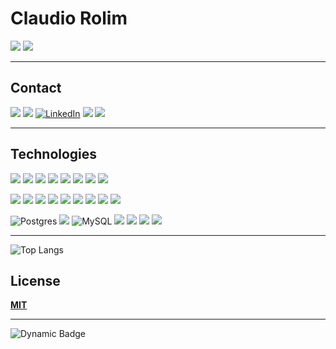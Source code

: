 # Claudio Rolim

![](https://img.shields.io/badge/Bacharelor_of_Law-000?style=for-the-badge&logo=&logoColor=white)
![](https://img.shields.io/badge/Data_Scientist-000?style=for-the-badge&logo=&logoColor=white)

---

## Contact

[![](https://img.shields.io/badge/GitHub-000?style=for-the-badge&logo=github&logoColor=white)](https://www.github.com/ClaudioRolim)
[![](https://img.shields.io/badge/Gmail-D14836?style=for-the-badge&logo=gmail&logoColor=white)](mailto:devjag.linux@gmail.com)
[![LinkedIn](https://img.shields.io/badge/LinkedIn-0077B5?style=for-the-badge&logo=linkedin&logoColor=white)](https://www.linkedin.com/in/claudiorolim-295284100/)
![](https://img.shields.io/badge/Slack-4A154B?style=for-the-badge&logo=slack&logoColor=white)
![](https://img.shields.io/badge/Discord-7289DA?style=for-the-badge&logo=discord&logoColor=white)

---

## Technologies

![](https://img.shields.io/badge/C%2B%2B-00599C?style=for-the-badge&logo=c%2B%2B&logoColor=white)
![](https://img.shields.io/badge/Python-yellow?style=for-the-badge&logo=python&logoColor=white)
![](https://img.shields.io/badge/Java-ED8B00?style=for-the-badge&logo=openjdk&logoColor=white)
![](https://img.shields.io/badge/Node.js-43853D?style=for-the-badge&logo=node.js&logoColor=white)
![](https://img.shields.io/badge/JavaScript-F7DF1E?style=for-the-badge&logo=javascript&logoColor=black)
![](https://img.shields.io/badge/HTML-239120?style=for-the-badge&logo=html5&logoColor=white)
![](https://img.shields.io/badge/Machine_Learning-000?style=for-the-badge&logo=&logoColor=white)
![](https://img.shields.io/badge/AI-ED8B00?style=for-the-badge&logoColor=white)

![](https://img.shields.io/badge/MARKDOWN-05223d?style=for-the-badge&logo=markdown&logoColor=white)
![](https://img.shields.io/badge/Spring-6DB33F?style=for-the-badge&logo=spring&logoColor=white)
![](https://img.shields.io/badge/Angular-DD0031?style=for-the-badge&logo=angular&logoColor=white)
![](https://img.shields.io/badge/Kotlin-0095D5?&style=for-the-badge&logo=kotlin&logoColor=white)
![](https://img.shields.io/badge/MongoDB-4EA94B?style=for-the-badge&logo=mongodb&logoColor=white)
![](https://img.shields.io/badge/Bootstrap-563D7C?style=for-the-badge&logo=bootstrap&logoColor=white)
![](https://img.shields.io/badge/CrewAI-8A002A?style=for-the-badge&logo=crewai&logoColor=white)
![](https://img.shields.io/badge/LLM'S-05223d?style=for-the-badge&logo=llm&logoColor=white)
![](https://img.shields.io/badge/LLAMA3-FFFFFF?style=for-the-badge&logo=llama&logoColor=white)

![Postgres](https://img.shields.io/badge/postgres-%23316192.svg?style=for-the-badge&logo=postgresql&logoColor=white)
![](https://img.shields.io/badge/Bitbucket-0747a6?style=for-the-badge&logo=bitbucket&logoColor=white)
![MySQL](https://img.shields.io/badge/mysql-4479A1.svg?style=for-the-badge&logo=mysql&logoColor=white)
![](https://img.shields.io/badge/Debian_Server-A81D33?style=for-the-badge&logo=debian&logoColor=white)
![](https://img.shields.io/badge/Amazon_AWS-232F3E?style=for-the-badge&logo=amazon-aws&logoColor=white)
![](https://img.shields.io/badge/Linux-FCC624?style=for-the-badge&logo=linux&logoColor=black)
![](https://img.shields.io/badge/GIT-6DB33F?style=for-the-badge&logo=git&logoColor=white)

---


![Top Langs](https://github-readme-stats-git-masterrstaa-rickstaa.vercel.app/api/top-langs/?username=ClaudioRolim&bg_color=000&border_color=30A3DC&title_color=blue&text_color=FFF)

## License

[**MIT**](https://choosealicense.com/licenses/mit/)

---

![Dynamic Badge](https://img.shields.io/badge/Made_with-Markdown-6280ff)

